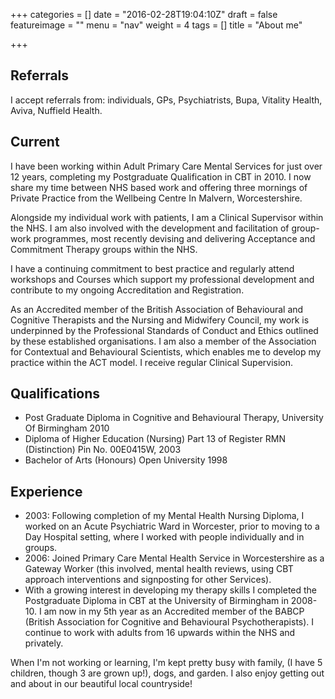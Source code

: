 +++
categories = []
date = "2016-02-28T19:04:10Z"
draft = false
featureimage = ""
menu = "nav"
weight = 4
tags = []
title = "About me"

+++

## Referrals


I accept referrals from: individuals, GPs, Psychiatrists, Bupa, Vitality 
Health, Aviva, Nuffield Health.


## Current


I have been working within Adult Primary Care Mental Services for just over 12
years, completing my Postgraduate Qualification in CBT in 2010. I now share my
time between NHS based work and offering three mornings of Private Practice from the
Wellbeing Centre In Malvern, Worcestershire.

Alongside my individual work with patients, I am a Clinical Supervisor within 
the NHS. I am also involved with the development and facilitation of 
group-work programmes, most recently devising and delivering Acceptance and 
Commitment Therapy groups within the NHS.

I have a continuing commitment to best practice and regularly attend workshops 
and Courses which support my professional development and contribute to my 
ongoing Accreditation and Registration.


As an Accredited member of the British Association of Behavioural and 
Cognitive Therapists and the Nursing and Midwifery Council, my work is 
underpinned by the Professional Standards of Conduct and Ethics outlined by 
these established organisations. I am also a member of the Association for 
Contextual and Behavioural Scientists, which enables me to develop my practice 
within the ACT model. I receive regular Clinical Supervision.


## Qualifications

* Post Graduate Diploma in Cognitive and Behavioural Therapy, University Of Birmingham
2010
* Diploma of Higher Education (Nursing) Part 13 of Register RMN (Distinction) 
Pin No. 00E0415W, 2003
* Bachelor of Arts (Honours) Open University 1998


## Experience

* 2003: Following completion of my Mental Health Nursing Diploma, I worked on 
an Acute Psychiatric Ward in Worcester, prior to moving to a Day Hospital 
setting, where I worked with people individually and in groups.
* 2006: Joined Primary Care Mental Health Service in Worcestershire as a 
Gateway Worker (this involved, mental health reviews, using CBT approach 
interventions and signposting for other Services).
* With a growing interest in developing my therapy skills I completed the 
Postgraduate Diploma in CBT at the University of Birmingham in 2008-10. I am 
now in my 5th year as an Accredited member of the BABCP (British Association 
for Cognitive and Behavioural Psychotherapists). I continue to work with 
adults from 16 upwards within the NHS and privately. 

When I'm not working or learning, I'm kept pretty busy with family, (I have 5 
children, though 3 are grown up!), dogs, and garden. I also enjoy getting out 
and about in our beautiful local countryside!

